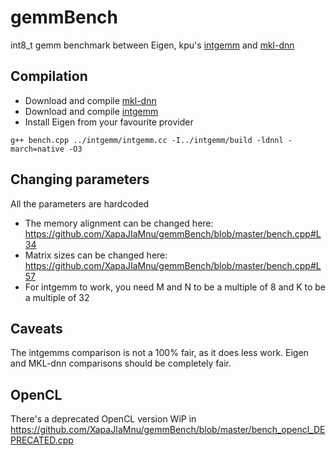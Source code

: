 # gemmBench
int8_t gemm benchmark between Eigen, kpu's [intgemm](https://github.com/kpu/intgemm) and [mkl-dnn](https://github.com/intel/mkl-dnn)

## Compilation
- Download and compile [mkl-dnn](https://github.com/intel/mkl-dnn)
- Download and compile [intgemm](https://github.com/kpu/intgemm) 
- Install Eigen from your favourite provider

```
g++ bench.cpp ../intgemm/intgemm.cc -I../intgemm/build -ldnnl -march=native -O3
```

## Changing parameters
All the parameters are hardcoded
- The memory alignment can be changed here: https://github.com/XapaJIaMnu/gemmBench/blob/master/bench.cpp#L34
- Matrix sizes can be changed here: https://github.com/XapaJIaMnu/gemmBench/blob/master/bench.cpp#L57
- For intgemm to work, you need M and N to be a multiple of 8 and K to be a multiple of 32

## Caveats
The intgemms comparison is not a 100% fair, as it does less work. Eigen and MKL-dnn comparisons should be completely fair.

## OpenCL
There's a deprecated OpenCL version WiP in https://github.com/XapaJIaMnu/gemmBench/blob/master/bench_opencl_DEPRECATED.cpp


